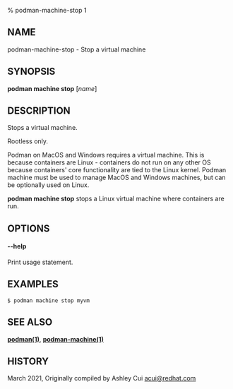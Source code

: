 % podman-machine-stop 1

## NAME

podman\-machine\-stop - Stop a virtual machine

## SYNOPSIS

**podman machine stop** [*name*]

## DESCRIPTION

Stops a virtual machine.

Rootless only.

Podman on MacOS and Windows requires a virtual machine. This is because containers are Linux -
containers do not run on any other OS because containers' core functionality are
tied to the Linux kernel. Podman machine must be used to manage MacOS and Windows machines,
but can be optionally used on Linux.

**podman machine stop** stops a Linux virtual machine where containers are run.

## OPTIONS

#### **--help**

Print usage statement.

## EXAMPLES

```
$ podman machine stop myvm
```

## SEE ALSO

**[podman(1)](podman.1.md)**, **[podman-machine(1)](podman-machine.1.md)**

## HISTORY

March 2021, Originally compiled by Ashley Cui <acui@redhat.com>
